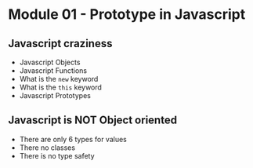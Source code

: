 # Module 01 - Prototype in Javascript

## Javascript craziness
* Javascript Objects
* Javascript Functions
* What is the `new` keyword
* What is the `this` keyword
* Javascript Prototypes

## Javascript is NOT Object oriented
* There are only 6 types for values
* There no classes
* There is no type safety

